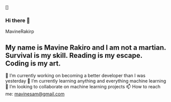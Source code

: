 
[]

### Hi there 👋
MavineRakirp

## My name is Mavine Rakiro and I am not a martian. Survival is my skill. Reading is my escape. Coding is my art.
🔭 I’m currently working on becoming a better developer than I was yesterday
🌱 I’m currently learning anything and everything machine learning
👯 I’m looking to collaborate on machine learning projects
📫 How to reach me: mavinesam@gmail.com





<!--
**MavineRakiro/MavineRakiro** is a ✨ _special_ ✨ repository because its `README.md` (this file) appears on your GitHub profile.

Here are some ideas to get you started:

- 🔭 I’m currently working on ...
- 🌱 I’m currently learning ...
- 👯 I’m looking to collaborate on ...
- 🤔 I’m looking for help with ...
- 💬 Ask me about ...
- 📫 How to reach me: ...
- 😄 Pronouns: ...
- ⚡ Fun fact: ...
-->
